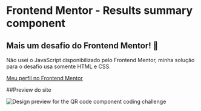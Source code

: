 # Frontend Mentor - Results summary component

## Mais um desafio do Frontend Mentor! 👋

Não usei o JavaScript disponibilizado pelo Frontend Mentor, minha solução para o desafio usa somente HTML e CSS.

[Meu perfil no Frontend Mentor](https://www.frontendmentor.io/profile/joaoglibras)

##Preview do site

![Design preview for the QR code component coding challenge](https://i.imgur.com/5NEQvpL.png)
